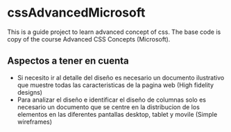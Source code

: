 # cssAdvancedMicrosoft
This is a guide project to learn advanced concept of css. The base code is copy of the course Advanced CSS Concepts (Microsoft).

## Aspectos a tener en cuenta
- Si necesito ir al detalle del diseño es necesario un documento ilustrativo que muestre todas las caracteristicas de la pagina web (High fidelity designs)
- Para analizar el diseño e identificar el diseño de columnas solo es necesario un documento que se centre en la distribucion de los elementos en las diferentes pantallas desktop, tablet y movile (Simple wireframes)
